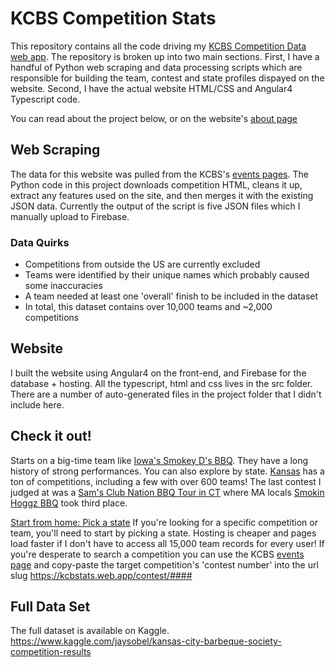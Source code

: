 # KCBS Competition Stats

This repository contains all the code driving my [KCBS Competition Data web app](https://kcbstats.web.app/states). The repository is broken up into two main sections. First, I have a handful of Python web scraping and data processing scripts which are responsible for building the team, contest and state profiles dispayed on the website. Second, I have the actual website HTML/CSS and Angular4 Typescript code.

You can read about the project below, or on the website's [about page](https://kcbstats.web.app/about)

## Web Scraping

The data for this website was pulled from the KCBS's [events pages](https://www.kcbs.us/events). The Python code in this project downloads competition HTML, cleans it up, extract any features used on the site, and then merges it with the existing JSON data. Currently the output of the script is five JSON files which I manually upload to Firebase.

### Data Quirks
 * Competitions from outside the US are currently excluded
 * Teams were identified by their unique names which probably caused some inaccuracies
 * A team needed at least one 'overall' finish to be included in the dataset
 * In total, this dataset contains over 10,000 teams and ~2,000 competitions

## Website

I built the website using Angular4 on the front-end, and Firebase for the database + hosting. All the typescript, html and css lives in the src folder. There are a number of auto-generated files in the project folder that I didn't include here.

## Check it out!

Starts on a big-time team like [Iowa's Smokey D's BBQ](https://kcbstats.web.app/team/6377). They have a long history of strong performances. You can also explore by state. [Kansas](https://kcbstats.red/state/ks) has a ton of competitions, including a few with over 600 teams! The last contest I judged at was a [Sam's Club Nation BBQ Tour in CT](https://kcbstats.web.app/contest/7123) where MA locals [Smokin Hoggz BBQ](https://kcbstats.web.app/team/11410) took third place.

[Start from home: Pick a state](https://kcbstats.web.app/states) If you're looking for a specific competition or team, you'll need to start by picking a state. Hosting is cheaper and pages load faster if I don't have to access all 15,000 team records for every user! If you're desperate to search a competition you can use the KCBS [events page](https://www.kcbs.us/events) and copy-paste the target competition's 'contest number' into the url slug https://kcbstats.web.app/contest/#### 

## Full Data Set

The full dataset is available on Kaggle. https://www.kaggle.com/jaysobel/kansas-city-barbeque-society-competition-results
